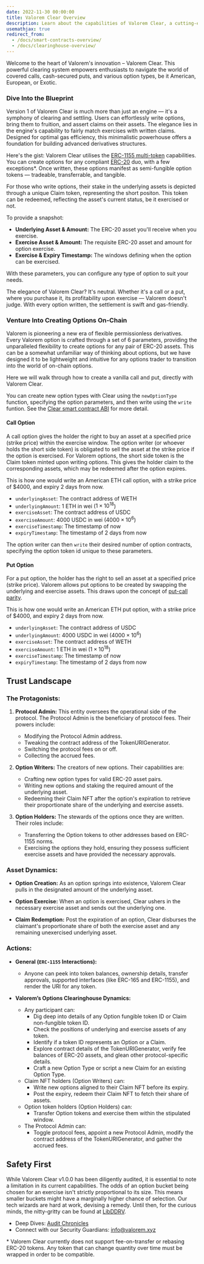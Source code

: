 ```yaml
---
date: 2022-11-30 00:00:00
title: Valorem Clear Overview
description: Learn about the capabilities of Valorem Clear, a cutting-edge DeFi clearing and settlement system for options. Understand how it streamlines covered calls, cash-secured puts, and more.
usemathjax: true
redirect_from:
  - /docs/smart-contracts-overview/
  - /docs/clearinghouse-overview/
---
```


Welcome to the heart of Valorem's innovation – Valorem Clear. This powerful
clearing system empowers enthusiasts to navigate the world of covered calls,
cash-secured puts, and various option types, be it American, European, or
Exotic.

### Dive Into the Blueprint

Version 1 of Valorem Clear is much more than just an engine — it's a symphony
of clearing and settling. Users can effortlessly write options, bring them to
fruition, and assert claims on their assets. The elegance lies in the engine's
capability to fairly match exercises with written claims. Designed for optimal
gas efficiency, this minimalistic powerhouse offers a foundation for building
advanced derivatives structures.

Here's the gist: Valorem Clear utilises the
[ERC-1155 multi-token](https://eips.ethereum.org/EIPS/eip-1155)
capabilities. You can create options for any compliant [ERC-20](https://ethereum.org/en/developers/docs/standards/tokens/erc-20/) duo, with a few
exceptions*. Once written, these options manifest as semi-fungible option tokens
 — tradeable, transferrable, and tangible.

For those who write options, their stake in the underlying assets is depicted
through a unique Claim token, representing the short positon. This token can be
redeemed, reflecting the asset's current status, be it exercised or not.

To provide a snapshot:
- **Underlying Asset & Amount:** The ERC-20 asset you'll receive when you exercise.
- **Exercise Asset & Amount:** The requisite ERC-20 asset and amount for option exercise.
- **Exercise & Expiry Timestamp:** The windows defining when the option can be exercised.

With these parameters, you can configure any type of option to suit your needs.

The elegance of Valorem Clear? It's neutral. Whether it's a call or a put, where
you purchase it, its profitability upon exercise — Valorem doesn't judge. With
every option written, the settlement is swift and gas-friendly.

### Venture Into Creating Options On-Chain
Valorem is pioneering a new era of flexible permissionless derivatives.
Every Valorem option is crafted through a set of 6 parameters, providing the
unparalleled flexibility to create options for any pair of ERC-20 assets. This
can be a somewhat unfamiliar way of thinking about options, but we have designed
it to be lightweight and intuitive for any options trader to transition into the
world of on-chain options.

Here we will walk through how to create a vanilla call and put, directly with
Valorem Clear.

You can create new option types with Clear using the `newOptionType` function,
specifying the option parameters, and then write using the `write` funtion.
See the [Clear smart contract ABI](/docs/clear-contracts#write-options) for more detail.

#### Call Option
A call option gives the holder the right to buy an asset at a specified price
(strike price) within the exercise window. The option writer (or whoever holds
the short side token) is obligated to sell the asset at the strike price if the
option is exercised. For Valorem options, the short side token is the Claim
token minted upon writing options. This gives the holder claim to the
corresponding assets, which may be redeemed after the option expires.

This is how one would write an American ETH call option, with a strike price
of $4000, and expiry 2 days from now.

- `underlyingAsset`: The contract address of WETH
- `underlyingAmount`: 1 ETH in wei ($1 \times 10^{18}$)
- `exerciseAsset`: The contract address of USDC
- `exerciseAmount`: 4000 USDC in wei ($4000 \times 10^{6}$)
- `exerciseTimestamp`: The timestamp of now
- `expiryTimestamp`: The timestamp of 2 days from now

The option writer can then `write` their desired number of option contracts,
specifying the option token id unique to these parameters.

#### Put Option
For a put option, the holder has the right to sell an asset at a specified
price (strike price). Valorem allows put options to be created by swapping the underlying and exercise assets. This draws upon the concept of [put-call parity](https://www.cmegroup.com/education/courses/introduction-to-options/put-call-parity.html).

This is how one would write an American ETH put option, with a strike price
of $4000, and expiry 2 days from now.

- `underlyingAsset`: The contract address of USDC
- `underlyingAmount`: 4000 USDC in wei ($4000 \times 10^{6}$)
- `exerciseAsset`: The contract address of WETH
- `exerciseAmount`: 1 ETH in wei ($1 \times 10^{18}$)
- `exerciseTimestamp`: The timestamp of now
- `expiryTimestamp`: The timestamp of 2 days from now


## Trust Landscape

### The Protagonists:

1. **Protocol Admin:** This entity oversees the operational side of the protocol. The Protocol Admin is the beneficiary of protocol fees. Their powers include:
    - Modifying the Protocol Admin address.
    - Tweaking the contract address of the TokenURIGenerator.
    - Switching the protocol fees on or off.
    - Collecting the accrued fees.

2. **Option Writers:** The creators of new options. Their capabilities are:
    - Crafting new option types for valid ERC-20 asset pairs.
    - Writing new options and staking the required amount of the underlying asset.
    - Redeeming their Claim NFT after the option's expiration to retrieve their proportionate share of the underlying and exercise assets.

3. **Option Holders:** The stewards of the options once they are written. Their roles include:
    - Transferring the Option tokens to other addresses based on ERC-1155 norms.
    - Exercising the options they hold, ensuring they possess sufficient exercise assets and have provided the necessary approvals.

### Asset Dynamics:

- **Option Creation:** As an option springs into existence, Valorem Clear pulls in the designated amount of the underlying asset.

- **Option Exercise:** When an option is exercised, Clear ushers in the necessary exercise asset and sends out the underlying one.

- **Claim Redemption:** Post the expiration of an option, Clear disburses the claimant's proportionate share of both the exercise asset and any remaining unexercised underlying asset.

### Actions:

- **General (`ERC-1155` Interactions):**
    - Anyone can peek into token balances, ownership details, transfer approvals, supported interfaces (like ERC-165 and ERC-1155), and render the URI for any token.

- **Valorem’s Options Clearinghouse Dynamics:**
    - Any participant can:
        - Dig deep into details of any Option fungible token ID or Claim non-fungible token ID.
        - Check the positions of underlying and exercise assets of any token.
        - Identify if a token ID represents an Option or a Claim.
        - Explore contract details of the TokenURIGenerator, verify fee balances of ERC-20 assets, and glean other protocol-specific details.
        - Craft a new Option Type or script a new Claim for an existing Option Type.
    - Claim NFT holders (Option Writers) can:
        - Write new options aligned to their Claim NFT before its expiry.
        - Post the expiry, redeem their Claim NFT to fetch their share of assets.
    - Option token holders (Option Holders) can:
        - Transfer Option tokens and exercise them within the stipulated window.
    - The Protocol Admin can:
        - Toggle protocol fees, appoint a new Protocol Admin, modify the contract address of the TokenURIGenerator, and gather the accrued fees.

## Safety First
While Valorem Clear v1.0.0 has been diligently audited, it is essential to note a limitation in its current capabilities. The odds of an option bucket being chosen for an exercise isn't strictly proportional to its size. This means smaller buckets might have a marginally higher chance of selection. Our tech wizards are hard at work, devising a remedy. Until then, for the curious minds, the nitty-gritty can be found at [LibDDRV](https://github.com/valorem-labs-inc/LibDDRV).

- Deep Dives: [Audit Chronicles](https://github.com/valorem-labs-inc/valorem-core/tree/master/audits)
- Connect with our Security Guardians: info@valorem.xyz


\* Valorem Clear currently does not support fee-on-transfer or rebasing ERC-20 tokens. Any token that can change quantity over time must be wrapped in order to be compatible.
